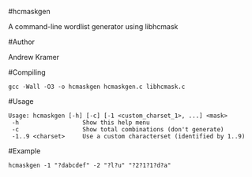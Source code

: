 #hcmaskgen

A command-line wordlist generator using libhcmask


#Author

Andrew Kramer


#Compiling

	gcc -Wall -O3 -o hcmaskgen hcmaskgen.c libhcmask.c


#Usage

	Usage: hcmaskgen [-h] [-c] [-1 <custom_charset_1>, ...] <mask>
	 -h                  Show this help menu
	 -c                  Show total combinations (don't generate)
	 -1..9 <charset>     Use a custom characterset (identified by 1..9)


#Example

	hcmaskgen -1 "?dabcdef" -2 "?l?u" "?2?1?1?d?a"
